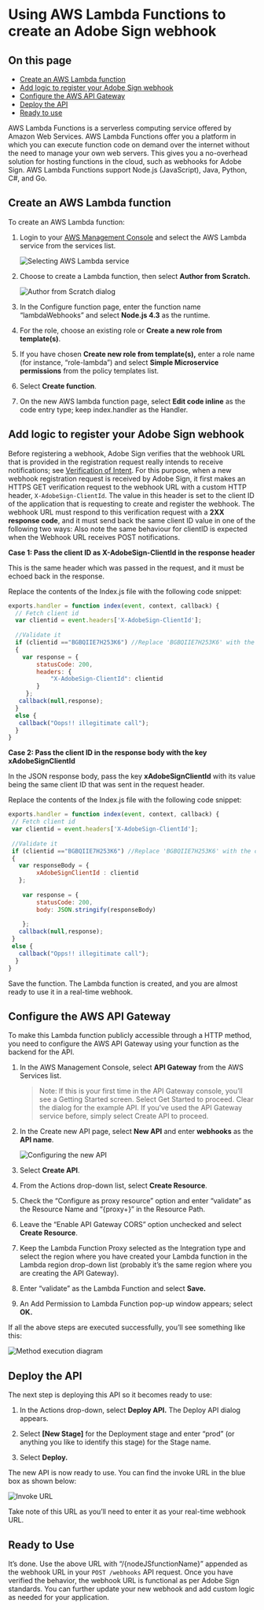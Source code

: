 # Using AWS Lambda Functions to create an Adobe Sign webhook

## On this page

- [Create an AWS Lambda function](#createanawslambdafunction)
- [Add logic to register your Adobe Sign webhook](#addlogictoregisteryouradobesignwebhook)
- [Configure the AWS API Gateway](#configuretheawsapigateway)
- [Deploy the API](#deploytheapi)
- [Ready to use](#Readytouse)

AWS Lambda Functions is a serverless computing service offered by Amazon Web Services. AWS Lambda Functions offer you a platform in which you can execute function code on demand over the internet without the need to manage your own web servers. This gives you a no-overhead solution for hosting functions in the cloud, such as webhooks for Adobe Sign. AWS Lambda Functions support Node.js (JavaScript), Java, Python, C\#, and Go.

## Create an AWS Lambda function

To create an AWS Lambda function:

1.  Login to your [AWS Management Console](https://aws.amazon.com/console/) and select the AWS Lambda service from the services list.

    ![Selecting AWS Lambda service](../img/sign_webhooks_aws_1.png)

2.  Choose to create a Lambda function, then select **Author from Scratch.**

    ![Author from Scratch dialog](../img/sign_webhooks_aws_2.png)

3.  In the Configure function page, enter the function name “lambdaWebhooks” and select **Node.js 4.3** as the runtime.

4.  For the role, choose an existing role or **Create a new role from template(s)**.

5.  If you have chosen **Create new role from template(s),** enter a role name (for instance, “role-lambda”) and select **Simple Microservice permissions** from the policy templates list.

6.  Select **Create function**.

7.  On the new AWS lambda function page, select **Edit code inline** as the code entry type; keep index.handler as the Handler.

## Add logic to register your Adobe Sign webhook

Before registering a webhook, Adobe Sign verifies that the webhook URL that is provided in the registration request really intends to receive notifications; see [Verification of Intent](../webhooks.md#verificationofintentofthewebhookURL). For this purpose, when a new webhook registration request is received by Adobe Sign, it first makes an HTTPS GET verification request to the webhook URL with a custom HTTP header, `X-AdobeSign-ClientId`. The value in this header is set to the client ID of the application that is requesting to create and register the webhook. The webhook URL must respond to this verification request with a **2XX response code**, and it must send back the same client ID value in one of the following two ways: Also note the same behaviour for clientID is expected when the Webhook URL receives POST notifications.

**Case 1: Pass the client ID as X-AdobeSign-ClientId in the response header**

This is the same header which was passed in the request, and it must be echoed back in the response.

Replace the contents of the Index.js file with the following code snippet:

```javascript
exports.handler = function index(event, context, callback) {
  // Fetch client id
  var clientid = event.headers['X-AdobeSign-ClientId'];
  
  //Validate it
  if (clientid =="BGBQIIE7H253K6") //Replace 'BGBQIIE7H253K6' with the client id of the application using which the webhook is created
  {
    var response = {
        statusCode: 200,
        headers: {
            "X-AdobeSign-ClientId": clientid
        }
     };
   callback(null,response);
  }
  else {
   callback("Oops!! illegitimate call");
  }
}
```

**Case 2: Pass the client ID in the response body with the key xAdobeSignClientId**

In the JSON response body, pass the key **xAdobeSignClientId** with its value being the same client ID that was sent in the request header.

Replace the contents of the Index.js file with the following code snippet:

```javascript
exports.handler = function index(event, context, callback) {
 // Fetch client id
 var clientid = event.headers['X-AdobeSign-ClientId'];
   
 //Validate it
 if (clientid =="BGBQIIE7H253K6") //Replace 'BGBQIIE7H253K6' with the client id of the application using which the webhook is created
 {
   var responseBody = {
        xAdobeSignClientId : clientid
   };
      
    var response = {
        statusCode: 200,
        body: JSON.stringify(responseBody)
          
    };
   callback(null,response);
 }
 else {
   callback("Opps!! illegitimate call");
  }
}
```

Save the function. The Lambda function is created, and you are almost ready to use it in a real-time webhook.

## Configure the AWS API Gateway

To make this Lambda function publicly accessible through a HTTP method, you need to configure the AWS API Gateway using your function as the backend for the API.

1.  In the AWS Management Console, select **API Gateway** from the AWS Services list.

    >   Note: If this is your first time in the API Gateway console, you’ll see a Getting Started screen. Select Get Started to proceed. Clear the dialog for the example API. If you’ve used the API Gateway service before, simply select Create API to proceed.

2.  In the Create new API page, select **New API** and enter **webhooks** as the **API name**.

    ![Configuring the new API](../img/sign_webhooks_aws_3.png)

3.  Select **Create API**.

4.  From the Actions drop-down list, select **Create Resource**.

5.  Check the “Configure as proxy resource” option and enter “validate” as the Resource Name and “{proxy+}” in the Resource Path.

6.  Leave the “Enable API Gateway CORS” option unchecked and select **Create Resource**.

7.  Keep the Lambda Function Proxy selected as the Integration type and select the region where you have created your Lambda function in the Lambda region drop-down list (probably it’s the same region where you are creating the API Gateway).

8.  Enter “validate” as the Lambda Function and select **Save.**

9.  An Add Permission to Lambda Function pop-up window appears; select **OK.**

If all the above steps are executed successfully, you’ll see something like this:

![Method execution diagram](../img/sign_webhooks_aws_4.png)

## Deploy the API

The next step is deploying this API so it becomes ready to use:

1.  In the Actions drop-down, select **Deploy API.** The Deploy API dialog appears.

2.  Select **[New Stage]** for the Deployment stage and enter “prod” (or anything you like to identify this stage) for the Stage name.

3.  Select **Deploy.**

The new API is now ready to use. You can find the invoke URL in the blue box as shown below:

![Invoke URL](../img/sign_webhooks_aws_5.png)

Take note of this URL as you’ll need to enter it as your real-time webhook URL.

## Ready to Use

It’s done. Use the above URL with “/{nodeJSfunctionName}” appended as the webhook URL in your `POST /webhooks` API request. Once you have verified the behavior, the webhook URL is functional as per Adobe Sign standards. You can further update your new webhook and add custom logic as needed for your application.
